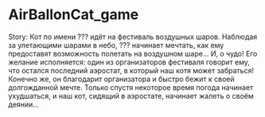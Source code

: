 # AirBallonCat_game

Story:
Кот по имени ??? идёт на фестиваль воздушных шаров. Наблюдая за улетающими шарами в небо, ??? начинает мечтать, как ему предоставят возможность полетать на воздушном шаре... И, о чудо! Его желание исполняется: один из организаторов фестиваля говорит ему, что остался последний аэростат, в который наш котя может забраться! Конечно же, он благодарит организатора и быстро бежит к своей долгожданной мечте. Только спустя некоторое время погода начинает ухудшаться, и наш кот, сидящий в аэростате, начинает жалеть о своём деянии...
